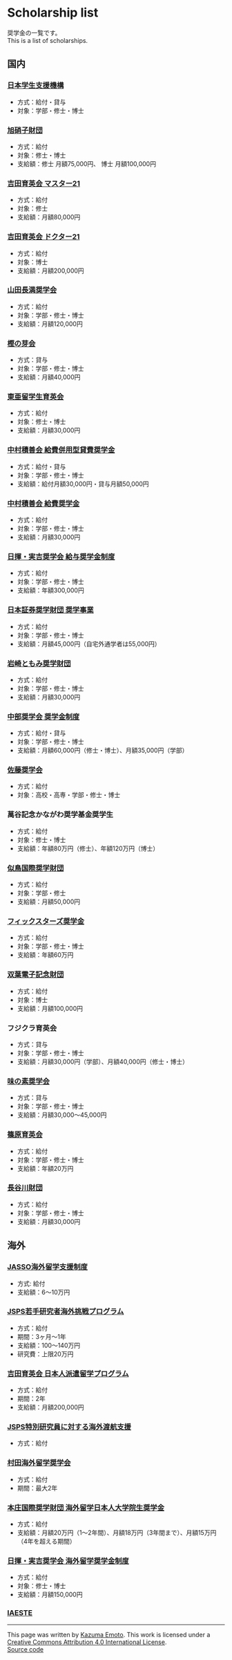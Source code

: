 # Scholarship list

奨学金の一覧です。  
This is a list of scholarships.

## 国内

### [日本学生支援機構](https://www.jasso.go.jp)

- 方式：給付・貸与
- 対象：学部・修士・博士

### [旭硝子財団](https://www.af-info.or.jp/scholarship/about.html)

- 方式：給付
- 対象：修士・博士
- 支給額：修士 月額75,000円、 博士 月額100,000円

### [吉田育英会 マスター21](http://www.ysf.or.jp)

- 方式：給付
- 対象：修士
- 支給額：月額80,000円

### [吉田育英会 ドクター21](http://www.ysf.or.jp)

- 方式：給付
- 対象：博士
- 支給額：月額200,000円

### [山田長満奨学会](https://www.yamada-foundation.or.jp)

- 方式：給付
- 対象：学部・修士・博士
- 支給額：月額120,000円

### [樫の芽会](https://www.kashinomekai.or.jp)

- 方式：貸与
- 対象：学部・修士・博士
- 支給額：月額40,000円

### [東亜留学生育英会](http://www.eacat.or.jp)

- 方式：給付
- 対象：修士・博士
- 支給額：月額30,000円

### [中村積善会 給費併用型貸費奨学金](http://nakamurasekizenkai.org)

- 方式：給付・貸与
- 対象：学部・修士・博士
- 支給額：給付月額30,000円・貸与月額50,000円

### [中村積善会 給費奨学金](http://nakamurasekizenkai.org)

- 方式：給付
- 対象：学部・修士・博士
- 支給額：月額30,000円

### [日揮・実吉奨学会 給与奨学金制度](https://www.jgcs.or.jp)

- 方式：給付
- 対象：学部・修士・博士
- 支給額：年額300,000円

### [日本証券奨学財団 奨学事業](https://jssf.or.jp)

- 方式：給付
- 対象：学部・修士・博士
- 支給額：月額45,000円（自宅外通学者は55,000円）

### [岩崎ともみ奨学財団](https://www.iwasaki.ac.jp/scholarship/index.html)

- 方式：給付
- 対象：学部・修士・博士
- 支給額：月額30,000円

### [中部奨学会 奨学金制度](https://nakabe-foundation.org)

- 方式：給付・貸与
- 対象：学部・修士・博士
- 支給額：月額60,000円（修士・博士）、月額35,000円（学部）

### [佐藤奨学会](https://www.sato-shogakukai.jp)

- 方式：給付
- 対象：高校・高専・学部・修士・博士

### 萬谷記念かながわ奨学基金奨学生

- 方式：給付
- 対象：修士・博士
- 支給額：年額80万円（修士）、年額120万円（博士）

### [似鳥国際奨学財団](https://www.nitori-shougakuzaidan.com)

- 方式：給付
- 対象：学部・修士
- 支給額：月額50,000円

### [フィックスターズ奨学金](https://www.fixstars.com/ja/recruit/scholarship/)

- 方式：給付
- 対象：学部・修士・博士
- 支給額：年額60万円

### [双葉電子記念財団](http://futaba-zaidan.org)

- 方式：給付
- 対象：博士
- 支給額：月額100,000円

### フジクラ育英会

- 方式：貸与
- 対象：学部・修士・博士
- 支給額：月額30,000円（学部）、月額40,000円（修士・博士）

### [味の素奨学会](http://ajischolarship.com)

- 方式：貸与
- 対象：学部・修士・博士
- 支給額：月額30,000〜45,000円

### [篠原育英会](http://shinohara-ikueikai.or.jp)

- 方式：給付
- 対象：学部・修士・博士
- 支給額：年額20万円

### [長谷川財団](http://www.hasegawafound.or.jp)

- 方式：給付
- 対象：学部・修士・博士
- 支給額：月額30,000円

## 海外

### [JASSO海外留学支援制度](https://www.jasso.go.jp/ryugaku/tantosha/study_a/short_term_h/index.html)

- 方式: 給付
- 支給額：6〜10万円

### [JSPS若手研究者海外挑戦プログラム](https://www.jsps.go.jp/j-abc/index.html)

- 方式：給付
- 期間：3ヶ月～1年
- 支給額：100～140万円
- 研究費：上限20万円

### [吉田育英会 日本人派遣留学プログラム](http://www.ysf.or.jp)

- 方式：給付
- 期間：2年
- 支給額：月額200,000円

### [JSPS特別研究員に対する海外渡航支援](https://www.jsps.go.jp/j-pd/pd_user-haken.html)

- 方式：給付

### [村田海外留学奨学会](https://www.muratec.jp/murata-scholarship/)

- 方式：給付
- 期間：最大2年

### [本庄国際奨学財団 海外留学日本人大学院生奨学金](https://www.hisf.or.jp/scholarship/abroad/)

- 方式：給付
- 支給額：月額20万円（1～2年間）、月額18万円（3年間まで）、月額15万円（4年を超える期間）

### [日揮・実吉奨学会 海外留学奨学金制度](https://www.jgcs.or.jp)

- 方式：給付
- 対象：修士・博士
- 支給額：月額150,000円

### [IAESTE](https://iaeste.or.jp)

---

This page was written by [Kazuma Emoto](https://github.com/kazumaemoto).
This work is licensed under a [Creative Commons Attribution 4.0 International License](https://creativecommons.org/licenses/by/4.0/).  
[Source code](https://github.com/kazumaemoto/scholarship-list)
